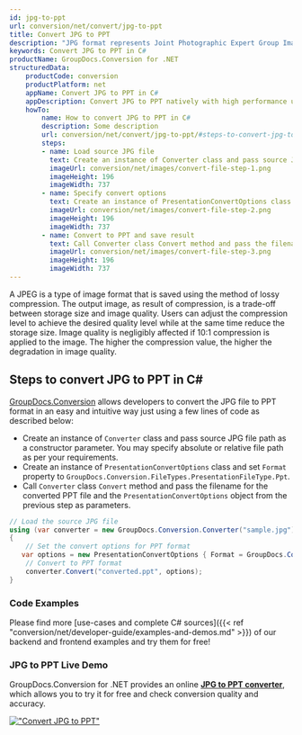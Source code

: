 ```yaml
---
id: jpg-to-ppt
url: conversion/net/convert/jpg-to-ppt
title: Convert JPG to PPT
description: "JPG format represents Joint Photographic Expert Group Image File with .jpg extension. Learn how to convert JPG to PPT file programmatically in C# language using GroupDocs.Conversion for .NET library."
keywords: Convert JPG to PPT in C#
productName: GroupDocs.Conversion for .NET
structuredData:
    productCode: conversion
    productPlatform: net
    appName: Convert JPG to PPT in C#
    appDescription: Convert JPG to PPT natively with high performance using C# language and server side GroupDocs.Conversion for .NET APIs, without the use of any software like Microsoft or Open Office.
    howTo:
        name: How to convert JPG to PPT in C# 
        description: Some description
        url: conversion/net/convert/jpg-to-ppt/#steps-to-convert-jpg-to-ppt-in-c
        steps:
        - name: Load source JPG file 
          text: Create an instance of Converter class and pass source JPG file path as a constructor parameter. You may specify absolute or relative file path as per your requirements. 
          imageUrl: conversion/net/images/convert-file-step-1.png
          imageHeight: 196
          imageWidth: 737
        - name: Specify convert options 
          text: Create an instance of PresentationConvertOptions class.
          imageUrl: conversion/net/images/convert-file-step-2.png
          imageHeight: 196
          imageWidth: 737
        - name: Convert to PPT and save result 
          text: Call Converter class Convert method and pass the filename for the converted HTML file and the PresentationConvertOptions object from the previous step as parameters.
          imageUrl: conversion/net/images/convert-file-step-3.png
          imageHeight: 196
          imageWidth: 737
---
```


A JPEG is a type of image format that is saved using the method of lossy compression. The output image, as result of compression, is a trade-off between storage size and image quality. Users can adjust the compression level to achieve the desired quality level while at the same time reduce the storage size. Image quality is negligibly affected if 10:1 compression is applied to the image.  The higher the compression value, the higher the degradation in image quality.

## Steps to convert JPG to PPT in C#

[GroupDocs.Conversion](https://products.groupdocs.com/conversion/net) allows developers to convert the JPG file to PPT format in an easy and intuitive way just using a few lines of code as described below:

* Create an instance of `Converter` class and pass source JPG file path as a constructor parameter. You may specify absolute or relative file path as per your requirements. 
* Create an instance of `PresentationConvertOptions` class and set `Format` property to `GroupDocs.Conversion.FileTypes.PresentationFileType.Ppt`.
* Call `Converter` class `Convert` method and pass the filename for the converted PPT file and the `PresentationConvertOptions` object from the previous step as parameters.

```csharp
// Load the source JPG file
using (var converter = new GroupDocs.Conversion.Converter("sample.jpg"))
{
    // Set the convert options for PPT format
   var options = new PresentationConvertOptions { Format = GroupDocs.Conversion.FileTypes.PresentationFileType.Ppt };
    // Convert to PPT format
    converter.Convert("converted.ppt", options);
}
```

### Code Examples

Please find more [use-cases and complete C# sources]({{< ref "conversion/net/developer-guide/examples-and-demos.md" >}}) of our backend and frontend examples and try them for free!

### JPG to PPT Live Demo

GroupDocs.Conversion for .NET provides an online [**JPG to PPT converter**](https://products.groupdocs.app/conversion/jpg-to-ppt), which allows you to try it for free and check conversion quality and accuracy.

[!["Convert JPG to PPT"](conversion/net/images/convert-to-ppt/convert-jpg-to-ppt.png)](https://products.groupdocs.app/conversion/jpg-to-ppt)